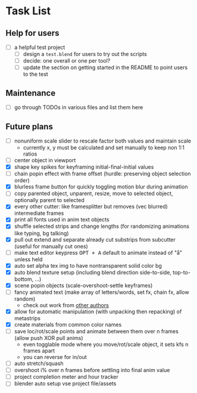 # Task List

## Help for users
- [ ] a helpful test project
	- [ ] design a `test.blend` for users to try out the scripts
	- [ ] decide: one overall or one per tool?
	- [ ] update the section on getting started in the README to point users to the test

## Maintenance
- [ ] go through TODOs in various files and list them here

## Future plans
- [ ] nonuniform scale slider to rescale factor both values and maintain scale
	- currently x, y must be calculated and set manually to keep non 1:1 ratios
- [ ] center object in viewport
- [X] shape key spikes for keyframing initial-final-initial values
- [ ] chain popin effect with frame offset (hurdle: preserving object selection order)
- [X] blurless frame button for quickly toggling motion blur during animation
- [ ] copy parented object, unparent, resize, move to selected object, optionally parent to selected
- [X] every other cutter: like framesplitter but removes (vec blurred) intermediate frames
- [X] print all fonts used in anim text objects
- [X] shuffle selected strips and change lengths (for randomizing animations like typing, bg talking)
- [X] pull out extend and separate already cut substrips from subcutter (useful for manually cut ones)
- [ ] make text editor keypress <kbd>OPT + A</kbd> default to animate instead of "å" unless held
- [X] auto set alpha tex img to have nontransparent solid color bg
- [X] auto blend texture setup (including blend direction side-to-side, top-to-bottom, ...)
- [X] scene popin objects (scale-overshoot-settle keyframes)
- [ ] fancy animated text (make array of letters/words, set fx, chain fx, allow random)
	- check out work from [other authors](https://gitlab.com/bkurdali/blender-addon-experiments/blob/master/text_fx.py)
- [X] allow for automatic manipulation (with unpacking then repacking) of metastrips
- [X] create materials from common color names
- [ ] save loc/rot/scale points and animate between them over n frames (allow push XOR pull anims)
	- even togglable mode where you move/rot/scale object, it sets kfs n frames apart
	- you can reverse for in/out
- [ ] auto stretch/squash
- [ ] overshoot i% over n frames before settling into final anim value
- [ ] project completion meter and hour tracker
- [ ] blender auto setup vse project file/assets
